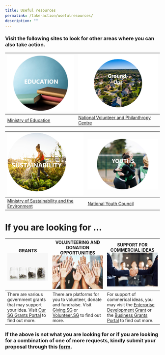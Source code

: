 ```yaml
---
title: Useful resources
permalink: /take-action/usefulresources/
description: ""
---
```

### Visit the following sites to look for other areas where you can also take action. 



| ![](/images/education%20v1.png) | ![](/images/ground%20ps.png) |
| -------- | -------- |
| [Ministry of Education](https://moe.gov.sg) |[National Volunteer and Philanthropy Centre](https://cityofgood.sg)     |



| ![](/images/picture13.png) | ![](/images/picture11.png)|
| --------| -------- |
|  [Ministry of Sustainability and the Environment](https://mse.gov.sg)  |[National Youth Council](https://nyc.gov.sg) |


# If you are looking for ... 



| GRANTS ![](/images/picture8.jpg) | VOLUNTEERING AND DONATION OPPORTUNITIES ![](/images/picture9.jpg) | SUPPORT FOR COMMERCIAL IDEAS ![](/images/picture10.jpg)|
| -------- | -------- | -------- |
| There are various government grants that may support your idea. Visit [Our SG Grants Portal](https://oursggrants.gov.sg) to find out more.  | There are platforms for you to volunteer, donate and fundraise. Visit [Giving.SG](https://www.giving.sg) or [Volunteer.SG](https://www.volunteer.gov.sg/) to find out more. | For support of commerical ideas, you may visit the [Enterprise Development Grant](https://www.enterprisesg.gov.sg/financial-support/enterprise-development-grant) or the [Business Grants Portal](https://www.businessgrants.gov.sg/) to find out more.

### If the above is not what you are looking for or if you are looking for a combination of one of more requests, kindly submit your proposal through this [form](https://go.gov.sg/takeactiontoday).